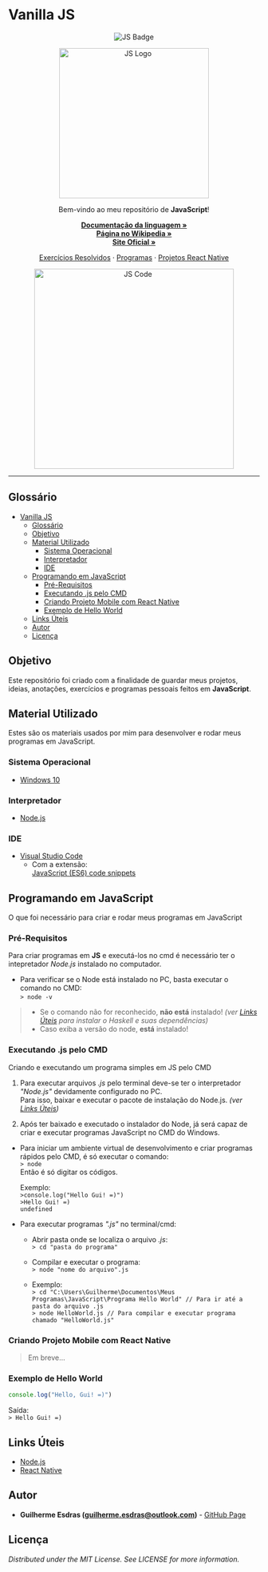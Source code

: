 <!-- Título do Respositório -->
# Vanilla JS
<!-- -->

<!-- Badges -->
<p align="center">
    <img src="https://img.shields.io/badge/made%20with-JavaScript-yellow.svg?style=flat&logo=JavaScript" alt="JS Badge">
</p>
<!-- -->

<!-- Logo -->
<p align="center">
    <img align="center" src="https://img.icons8.com/color/420/javascript.png" alt="JS Logo" width="300">
</p>
<!-- -->

<!-- Msg de boas vindas -->
<p align="center">Bem-vindo ao meu repositório de <strong>JavaScript</strong>!</p>
<!-- -->

<!-- Links Principais-->
<p align="center">
    <a href="https://developer.mozilla.org/pt-BR/docs/Web/JavaScript" target="_blank"><strong>Documentação da linguagem »</strong></a>
    <br/>
    <a href="https://pt.wikipedia.org/wiki/JavaScript" target="_blank"><strong>Página no Wikipedia »</strong></a>
    <br/>
    <a href="https://www.javascript.com/" target="_blank"><strong>Site Oficial »</strong></a>
    <br/>
</p>
<!-- -->

<!-- Links do Repositório -->
<p align="center">
    <a href="Exercícios Resolvidos">Exercícios Resolvidos</a>
    ·
    <a href="Programas">Programas</a>
    ·
    <a href="Projetos React Native">Projetos React Native</a>
</p>
<!-- -->

<!-- Language Preview-->
<p align="center">
    <img align="center" src="https://css-tricks.com/wp-content/uploads/2016/06/eval-arbitrary-js-code-s.h..png" alt="JS Code" width="400">
</p>
<!-- -->

---

<!-- Table of Contents -->
## Glossário
- [Vanilla JS](#Vanilla-JS)
  - [Glossário](#Gloss%C3%A1rio)
  - [Objetivo](#Objetivo)
  - [Material Utilizado](#Material-Utilizado)
    - [Sistema Operacional](#Sistema-Operacional)
    - [Interpretador](#Interpretador)
    - [IDE](#IDE)
  - [Programando em JavaScript](#Programando-em-JavaScript)
    - [Pré-Requisitos](#Pr%C3%A9-Requisitos)
    - [Executando .js pelo CMD](#Executando-js-pelo-CMD)
    - [Criando Projeto Mobile com React Native](#Criando-Projeto-Mobile-com-React-Native)
    - [Exemplo de Hello World](#Exemplo-de-Hello-World)
  - [Links Úteis](#Links-%C3%9Ateis)
  - [Autor](#Autor)
  - [Licença](#Licen%C3%A7a)
<!-- -->

<!-- Objetivo -->
## Objetivo
Este repositório foi criado com a finalidade de guardar meus projetos, ideias, anotações, exercícios e programas pessoais feitos em <strong>JavaScript</strong>.
<!-- -->

<!-- Material Utilizado -->
## Material Utilizado
Estes são os materiais usados por mim para desenvolver e rodar meus programas em JavaScript.
### Sistema Operacional
- [Windows 10](https://www.microsoft.com/pt-br/windows/)
### Interpretador
- [Node.js](#Links-%C3%9Ateis)
### IDE
- [Visual Studio Code](https://code.visualstudio.com/)
  - Com a extensão: <br/>
    [JavaScript (ES6) code snippets](https://marketplace.visualstudio.com/items?itemName=xabikos.JavaScriptSnippets)
<!-- -->

<!-- Programando em ... -->
## Programando em JavaScript
O que foi necessário para criar e rodar meus programas em JavaScript

### Pré-Requisitos
Para criar programas em **JS** e executá-los no cmd é necessário ter o intepretador *Node.js* instalado no computador.

- Para verificar se o Node está instalado no PC, basta executar o comando no CMD: <br/>
    `> node -v`
> - Se o comando não for reconhecido, **não está** instalado! *(ver [Links Úteis](#Links-%C3%9Ateis) para instalar o Haskell e suas dependências)* <br/>
> - Caso exiba a versão do node, **está** instalado! <br/>

### Executando .js pelo CMD
Criando e executando um programa simples em JS pelo CMD

1. Para executar arquivos *.js* pelo terminal deve-se ter o interpretador *"Node.js"* devidamente configurado no PC. <br/>
   Para isso, baixar e executar o pacote de instalação do Node.js. *(ver [Links Úteis](#Links-%C3%9Ateis))*

2. Após ter baixado e executado o instalador do Node, já será capaz de criar e executar programas JavaScript no CMD do Windows.

- Para iniciar um ambiente virtual de desenvolvimento e criar programas rápidos pelo CMD, é só executar o comando: <br/>
    `> node` <br/>
    Então é só digitar os códigos. <br/>

    Exemplo: <br/>
    `>console.log("Hello Gui! =)")` <br/>
    `>Hello Gui! =)` <br/>
    `undefined`

- Para executar programas *".js"* no terminal/cmd:
  - Abrir pasta onde se localiza o arquivo *.js*: <br/>
     `> cd "pasta do programa"`
  - Compilar e executar o programa: <br/>
     `> node "nome do arquivo".js`
  
  - Exemplo: <br/>
     `> cd "C:\Users\Guilherme\Documentos\Meus Programas\JavaScript\Programa Hello World" // Para ir até a pasta do arquivo .js` <br/>
     `> node HelloWorld.js // Para compilar e executar programa chamado "HelloWorld.js"`

### Criando Projeto Mobile com React Native
> Em breve...

### Exemplo de Hello World
``` JavaScript
console.log("Hello, Gui! =)")
```

Saída: <br/>
`> Hello Gui! =)`
<!-- -->

<!-- Links-->
## Links Úteis
- [Node.js](https://nodejs.org/en/) <br/>
- [React Native](https://facebook.github.io/react-native/)
<!-- -->

<!-- Autor/Contato -->
## Autor
* **Guilherme Esdras (guilherme.esdras@outlook.com)** - [GitHub Page](https://github.com/GuilhermeEsdras)
<!-- -->

<!-- Licença -->
## Licença
*Distributed under the MIT License. See LICENSE for more information.*